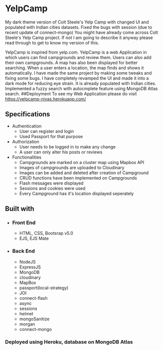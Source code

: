 # YelpCamp
My dark theme version of Colt Steele's Yelp Camp with changed UI and populated with Indian cities datasets. Fixed the bugs with session (due to recent update of connect-mongo)
You might have already come across Colt Steele's Yelp Camp project. If not I am going to describe it anyway please read through to get to know my version of this.

YelpCamp is inspired from yelp.com. YelpCamp is a web Application in which users can find campgrounds and review them. Users can also add their own campgrounds. A map has also 
been displayed for better searching. When a user enters a location, the map finds and shows it automatically. I have made the same project by making some tweaks and fixing 
some bugs. I have completely revamped the UI and made it into a dark mode for reducing eye strain. It is already populated with Indian cities. Implemented a fuzzy search with autocmplete feature using MongoDB Atlas search.
##Deployment
To see my Web Application please do visit https://yelpcamp-nivas.herokuapp.com/
## Specifications
   - Authentication
     - User can register and login
     - Used Passport for that purpose
   - Authorization
     - User needs to be logged in to make any change
     - A user can only alter his posts or reviews
   - Functionalities
     - Campgrounds are marked on a cluster map using Mapbox API
     - Images of campgrounds are uploaded to Cloudinary
     - Images can be added and deleted after creation of Campground
     - CRUD functions have been implemented on Campgrounds
     - Flash messages were displayed
     - Sessions and cookies were used
     - Every Campground has it's location displayed seperately
## Built with
   - ### Front End
     - HTML, CSS, Bootsrap v5.0
     - EJS, EJS Mate
  - ### Back End
     - NodeJS
     - ExpressJS
     - MongoDB
     - cloudinary
     - MapBox
     - passport(local-strategy)
     - JOI
     - connect-flash
     - async
     - sessions
     - helmet
     - mongoSanitize
     - morgan
     - connect-mongo
### Deployed using Heroku, database on MongoDB Atlas
    
